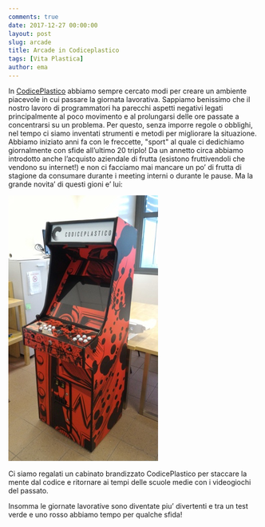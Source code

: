 ```yaml
---
comments: true
date: 2017-12-27 00:00:00
layout: post
slug: arcade
title: Arcade in Codiceplastico
tags: [Vita Plastica]
author: ema
---
```

In [CodicePlastico](http://codiceplastico.com) abbiamo sempre cercato modi per creare un ambiente piacevole in cui passare la giornata lavorativa. Sappiamo benissimo che il nostro lavoro di programmatori ha parecchi aspetti negativi legati principalmente al poco movimento e al prolungarsi delle ore passate a concentrarsi su un problema.
Per questo, senza imporre regole o obblighi, nel tempo ci siamo inventati strumenti e metodi per migliorare la situazione.
Abbiamo iniziato anni fa con le freccette, "sport" al quale ci dedichiamo giornalmente con sfide all’ultimo 20 triplo!
Da un annetto circa abbiamo introdotto anche l’acquisto aziendale di frutta (esistono fruttivendoli che vendono su internet!) e non ci facciamo mai mancare un po’ di frutta di stagione da consumare durante i meeting interni o durante le pause.
Ma la grande novita’ di questi gioni e’ lui:

![Eccolo](/assets/images/cabinato.jpg)

Ci siamo regalati un cabinato brandizzato CodicePlastico per staccare la mente dal codice e ritornare ai tempi delle scuole medie con i videogiochi del passato.

Insomma le giornate lavorative sono diventate piu’ divertenti e tra un test verde e uno rosso abbiamo tempo per qualche sfida!

